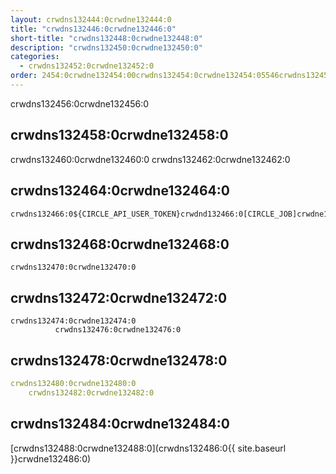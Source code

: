 ```yaml
---
layout: crwdns132444:0crwdne132444:0
title: "crwdns132446:0crwdne132446:0"
short-title: "crwdns132448:0crwdne132448:0"
description: "crwdns132450:0crwdne132450:0"
categories:
  - crwdns132452:0crwdne132452:0
order: 2454:0crwdne132454:00crwdns132454:0crwdne132454:05546crwdns132454:0crwdne132454:0crwdns132454:0crwdne132454:0
---
```

crwdns132456:0crwdne132456:0

## crwdns132458:0crwdne132458:0

crwdns132460:0crwdne132460:0 crwdns132462:0crwdne132462:0

## crwdns132464:0crwdne132464:0

    crwdns132466:0${CIRCLE_API_USER_TOKEN}crwdnd132466:0[CIRCLE_JOB]crwdne132466:0
    

## crwdns132468:0crwdne132468:0

    crwdns132470:0crwdne132470:0
    

## crwdns132472:0crwdne132472:0

    crwdns132474:0crwdne132474:0
              crwdns132476:0crwdne132476:0
    

## crwdns132478:0crwdne132478:0

```yaml
crwdns132480:0crwdne132480:0
    crwdns132482:0crwdne132482:0
```

## crwdns132484:0crwdne132484:0

[crwdns132488:0crwdne132488:0](crwdns132486:0{{ site.baseurl }}crwdne132486:0)